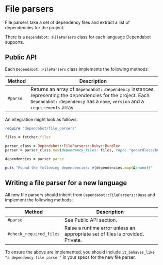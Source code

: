 # File parsers

File parsers take a set of dependency files and extract a list of dependencies
for the project.

There is a `Dependabot::FileParsers` class for each language Dependabot
supports.

## Public API

Each `Dependabot::FileParsers` class implements the following methods:

| Method              | Description                                                                                   |
|---------------------|-----------------------------------------------------------------------------------------------|
| `#parse`            | Returns an array of `Dependabot::Dependency` instances, representing the dependencies for the project. Each `Dependabot::Dependency` has a `name`, `version` and a `requirements` array |

An integration might look as follows:

```ruby
require 'dependabot/file_parsers'

files = fetcher.files

parser_class = Dependabot::FileParsers::Ruby::Bundler
parser = parser_class.new(dependency_files: files, repo: "gocardless/business")

dependencies = parser.parse

puts "Found the following dependencies: #{dependencies.map(&:name)}"
```

## Writing a file parser for a new language

All new file parsers should inherit from `Dependabot::FileParsers::Base` and
implement the following methods:

| Method                  | Description                                                                                   |
|-------------------------|-----------------------------------------------------------------------------------------------|
| `#parse`                | See Public API section. |
| `#check_required_files` | Raise a runtime error unless an appropriate set of files is provided. Private. |

To ensure the above are implemented, you should include
`it_behaves_like "a dependency file parser"` in your specs for the new file
parser.
